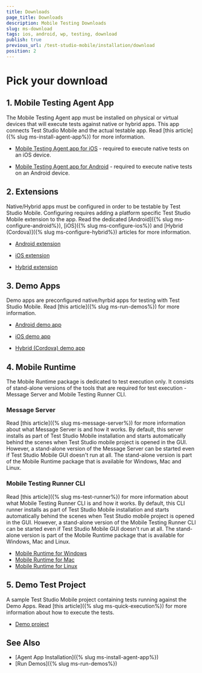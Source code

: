 ```yaml
---
title: Downloads
page_title: Downloads
description: Mobile Testing Downloads
slug: ms-download
tags: ios, android, wp, testing, download
publish: true
previous_url: /test-studio-mobile/installation/download
position: 2
---
```


# Pick your download

## 1. Mobile Testing Agent App

The Mobile Testing Agent app must be installed on physical or virtual devices that will execute tests against native or hybrid apps. This app connects Test Studio Mobile and the actual testable app. Read [this article]({% slug ms-install-agent-app%}) for more information.

  * [Mobile Testing Agent app for iOS](https://itunes.apple.com/us/app/mobile-testing/id787441509?ls=1&amp;mt=8) - required to execute native tests on an iOS device.

  * [Mobile Testing Agent app for Android](https://play.google.com/store/apps/details?id=com.telerik.testing.executionagent) - required to execute native tests on an Android device.

## 2. Extensions

Native/Hybrid apps must be configured in order to be testable by Test Studio Mobile. Configuring requires adding a platform specific Test Studio Mobile extension to the app. Read the dedicated [Android]({% slug ms-configure-android%}), [iOS]({% slug ms-configure-ios%}) and [Hybrid (Cordova)]({% slug ms-configure-hybrid%}) articles for more information.

* [Android extension](/samples/MobileTestingExtension_Android.zip)

* [iOS extension](/samples/MobileTestingExtension_iOS.zip)

* [Hybrid extension](/samples/MobileTestingExtension_Hybrid.zip)

## 3. Demo Apps

Demo apps are preconfigured native/hyrbid apps for testing with Test Studio Mobile. Read [this article]({% slug ms-run-demos%}) for more information.

* [Android demo app](/samples/androidDemoApplication.zip)

* [iOS demo app](/samples/xCodeDemoApplication.zip)

* [Hybrid (Cordova) demo app](/samples/cordovaDemoApplication.zip)

## 4. Mobile Runtime

The Mobile Runtime package is dedicated to test execution only. It consists of stand-alone versions of the tools that are required for test execution - Message Server and Mobile Testing Runner CLI.

### Message Server

Read [this article]({% slug ms-message-server%}) for more information about what Message Server is and how it works. By default, this server installs as part of Test Studio Mobile installation and starts automatically behind the scenes when Test Studio mobile project is opened in the GUI. However, a stand-alone version of the Message Server can be started even if Test Studio Mobile GUI doesn't run at all. The stand-alone version is part of the Mobile Runtime package that is available for Windows, Mac and Linux.

### Mobile Testing Runner CLI

Read [this article]({% slug ms-test-runner%}) for more information about what Mobile Testing Runner CLI is and how it works. By default, this CLI runner installs as part of Test Studio Mobile installation and starts automatically behind the scenes when Test Studio mobile project is opened in the GUI. However, a stand-alone version of the Mobile Testing Runner CLI can be started even if Test Studio Mobile GUI doesn't run at all. The stand-alone version is part of the Mobile Runtime package that is available for Windows, Mac and Linux.  

* [Mobile Runtime for Windows](/samples/MobileRuntime-Windows.zip)
* [Mobile Runtime for Mac](/samples/MobileRuntime-MacOs.zip)
* [Mobile Runtime for Linux](/samples/MobileRuntime-Linux.zip)

## 5. Demo Test Project

A sample Test Studio Mobile project containing tests running against the Demo Apps. Read [this article]({% slug ms-quick-execution%}) for more information about how to execute the tests.

* [Demo project](/samples/DemoMobileProject.zip)


See Also
--------

+ [Agent App Installation]({% slug ms-install-agent-app%})
+ [Run Demos]({% slug ms-run-demos%})